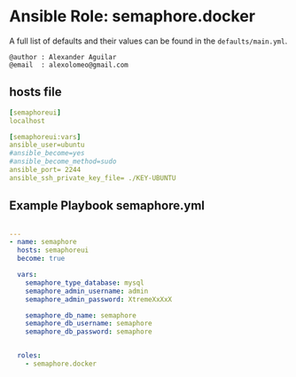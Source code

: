 # Ansible Role: semaphore.docker

A full list of defaults and their values can be found in the `defaults/main.yml`.
```
@author : Alexander Aguilar
@email  : alexolomeo@gmail.com
```
## hosts file
```yml
[semaphoreui]
localhost

[semaphoreui:vars]
ansible_user=ubuntu
#ansible_become=yes
#ansible_become_method=sudo
ansible_port= 2244
ansible_ssh_private_key_file= ./KEY-UBUNTU
```

## Example Playbook semaphore.yml


```yml

---
- name: semaphore
  hosts: semaphoreui
  become: true

  vars:
    semaphore_type_database: mysql
    semaphore_admin_username: admin
    semaphore_admin_password: XtremeXxXxX

    semaphore_db_name: semaphore
    semaphore_db_username: semaphore
    semaphore_db_password: semaphore


  roles:
    - semaphore.docker

```

